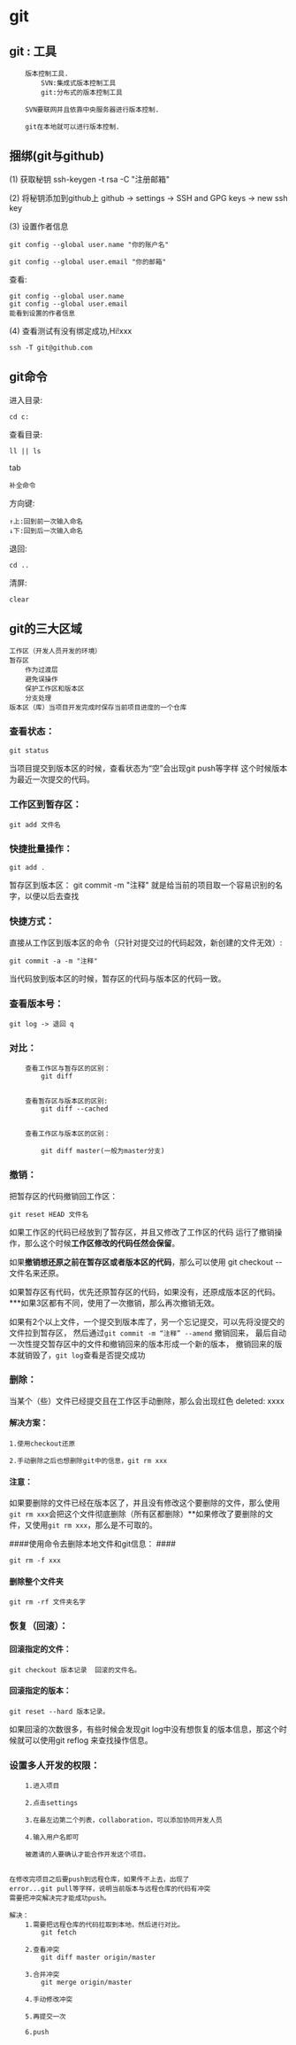 # git #
## git : 工具 ##
	
		版本控制工具.
			SVN:集成式版本控制工具
			git:分布式的版本控制工具
			
		SVN要联网并且依靠中央服务器进行版本控制.
		
		git在本地就可以进行版本控制.
## 捆绑(git与github)  ##
(1)	获取秘钥
	ssh-keygen -t rsa -C "注册邮箱"
	
(2) 将秘钥添加到github上
	github -> settings -> SSH and GPG keys -> new ssh key

(3) 设置作者信息

	git config --global user.name "你的账户名"
	
	git config --global user.email "你的邮箱"
	
查看:  

	git config --global user.name  
	git config --global user.email
	能看到设置的作者信息
	
(4) 查看测试有没有绑定成功,Hi!xxx

	ssh -T git@github.com 
## git命令 ##
 进入目录:

	cd c:
	
查看目录:

	ll || ls
	
tab

	补全命令

方向键:

	↑上:回到前一次输入命名
	↓下:回到后一次输入命名

退回:

	cd ..

清屏:

	clear
## git的三大区域 ##

	工作区（开发人员开发的环境）
	暂存区
		作为过渡层
		避免误操作
		保护工作区和版本区
		分支处理	
	版本区（库）当项目开发完成时保存当前项目进度的一个仓库

###  查看状态： ###

	git status


当项目提交到版本区的时候，查看状态为“空”会出现git push等字样
这个时候版本为最近一次提交的代码。

### 工作区到暂存区： ###

	git add 文件名

### 快捷批量操作： ###

	git add .

暂存区到版本区：
git commit -m "注释"  就是给当前的项目取一个容易识别的名字，以便以后去查找

### 快捷方式： ###
	
直接从工作区到版本区的命令（只针对提交过的代码起效，新创建的文件无效）:

	git commit -a -m "注释"
	
当代码放到版本区的时候，暂存区的代码与版本区的代码一致。

### 查看版本号： ###

	git log -> 退回 q
### 对比： ###
		查看工作区与暂存区的区别：
			git diff 
			
		
		查看暂存区与版本区的区别:
			git diff --cached
			
		
		查看工作区与版本区的区别：
			
			git diff master(一般为master分支)
### 撤销： ###
	
把暂存区的代码撤销回工作区：

	git reset HEAD 文件名
	
如果工作区的代码已经放到了暂存区，并且又修改了工作区的代码
运行了撤销操作，那么这个时候**工作区修改的代码任然会保留**。

如果**撤销想还原之前在暂存区或者版本区的代码**，那么可以使用
git checkout -- 文件名来还原。


如果暂存区有代码，优先还原暂存区的代码，如果没有，还原成版本区的代码。
***如果3区都有不同，使用了一次撤销，那么再次撤销无效。


如果有2个以上文件，一个提交到版本库了，另一个忘记提交，可以先将没提交的文件拉到暂存区，
然后通过`git commit -m “注释” --amend` 撤销回来，
最后自动一次性提交暂存区中的文件和撤销回来的版本形成一个新的版本，
撤销回来的版本就销毁了，`git log`查看是否提交成功
### 删除： ###

当某个（些）文件已经提交且在工作区手动删除，那么会出现红色
deleted: xxxx

#### 解决方案： ####

	1.使用checkout还原
	
	2.手动删除之后也想删除git中的信息，git rm xxx

#### 注意： ####
如果要删除的文件已经在版本区了，并且没有修改这个要删除的文件，那么使用`git rm xxx`会把这个文件彻底删除（所有区都删除）**如果修改了要删除的文件，又使用`git rm xxx`，那么是不可取的。


####使用命令去删除本地文件和git信息： ####

	git rm -f xxx


#### 删除整个文件夹 ####
 `git rm -rf 文件夹名字`

### 恢复（回滚）： ###

#### 回滚指定的文件： ####
	git checkout 版本记录  回滚的文件名。
	
#### 回滚指定的版本： ####
	git reset --hard 版本记录。
	
如果回滚的次数很多，有些时候会发现git log中没有想恢复的版本信息，那这个时候就可以使用git reflog 来查找操作信息。
### 设置多人开发的权限： ###
		
		1.进入项目
		
		2.点击settings
		
		3.在最左边第二个列表，collaboration，可以添加协同开发人员
		
		4.输入用户名即可
		
		被邀请的人要确认才能合作开发这个项目。
		
	
	在修改完项目之后要push到远程仓库，如果传不上去，出现了
	error...git pull等字样，说明当前版本与远程仓库的代码有冲突
	需要把冲突解决完才能成功push。
	
	解决：
		1.需要把远程仓库的代码拉取到本地，然后进行对比。
			git fetch 
			
		2.查看冲突
			git diff master origin/master
			
		3.合并冲突
			git merge origin/master
			
		4.手动修改冲突
		
		5.再提交一次
		
		6.push
		